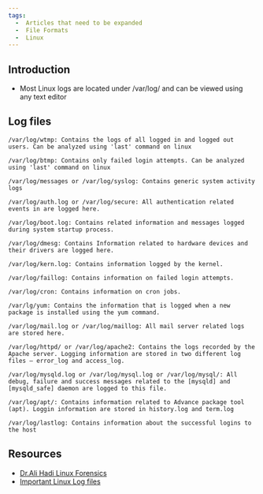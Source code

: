```yaml
---
tags:
  -  Articles that need to be expanded
  -  File Formats
  -  Linux
---
```

## Introduction

- Most Linux logs are located under /var/log/ and can be viewed using
  any text editor

## Log files

    /var/log/wtmp: Contains the logs of all logged in and logged out users. Can be analyzed using 'last' command on linux

    /var/log/btmp: Contains only failed login attempts. Can be analyzed using 'last' command on linux

    /var/log/messages or /var/log/syslog: Contains generic system activity logs

    /var/log/auth.log or /var/log/secure: All authentication related events in are logged here.

    /var/log/boot.log: Contains related information and messages logged during system startup process.

    /var/log/dmesg: Contains Information related to hardware devices and their drivers are logged here.

    /var/log/kern.log: Contains information logged by the kernel.

    /var/log/faillog: Contains information on failed login attempts.

    /var/log/cron: Contains information on cron jobs.

    /var/lg/yum: Contains the information that is logged when a new package is installed using the yum command.

    /var/log/mail.log or /var/log/maillog: All mail server related logs are stored here.

    /var/log/httpd/ or /var/log/apache2: Contains the logs recorded by the Apache server. Logging information are stored in two different log files – error_log and access_log.

    /var/log/mysqld.log or /var/log/mysql.log or /var/log/mysql/: All debug, failure and success messages related to the [mysqld] and [mysqld_safe] daemon are logged to this file.

    /var/log/apt/: Contains information related to Advance package tool (apt). Loggin information are stored in history.log and term.log

    /var/log/lastlog: Contains information about the successful logins to the host

## Resources

- [Dr.Ali Hadi Linux
  Forensics](https://www.osdfcon.org/presentations/2019/Ali-Hadi_Performing-Linux-Forensic-Analysis-and-Why-You-Should-Care.pdf)
- [Important Linux Log
  files](https://www.eurovps.com/blog/important-linux-log-files-you-must-be-monitoring/)